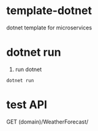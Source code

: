 # template-dotnet
dotnet template for microservices

# dotnet run
1. run dotnet
```
dotnet run
```

# test API
GET (domain)/WeatherForecast/